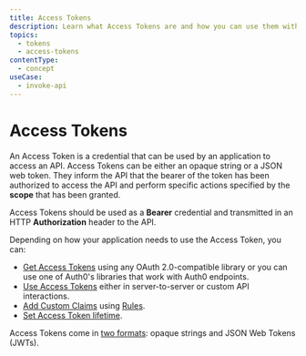 ```yaml
---
title: Access Tokens
description: Learn what Access Tokens are and how you can use them with Auth0.
topics:
  - tokens
  - access-tokens
contentType:
  - concept
useCase:
  - invoke-api
---
```

# Access Tokens

An Access Token is a credential that can be used by an application to access an API. Access Tokens can be either an opaque string or a JSON web token. They inform the API that the bearer of the token has been authorized to access the API and perform specific actions specified by the **scope** that has been granted. 

Access Tokens should be used as a **Bearer** credential and transmitted in an HTTP **Authorization** header to the API. 

Depending on how your application needs to use the Access Token, you can:

* [Get Access Tokens](/tokens/get-access-tokens) using any OAuth 2.0-compatible library or you can use one of Auth0's libraries that work with Auth0 endpoints.
* [Use Access Tokens](/tokens/use-access-tokens) either in server-to-server or custom API interactions.
* [Add Custom Claims](/tokens/add-custom-claims) using [Rules](/rules).
* [Set Access Token lifetime](/tokens/set-access-token-lifetime).

Access Tokens come in [two formats](/tokens/access-token-formats): opaque strings and JSON Web Tokens (JWTs).
